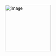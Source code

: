 <img width="150" alt="image" src="https://github.com/user-attachments/assets/fa33dc4f-e5d5-4b56-8128-5537524440ec" />
